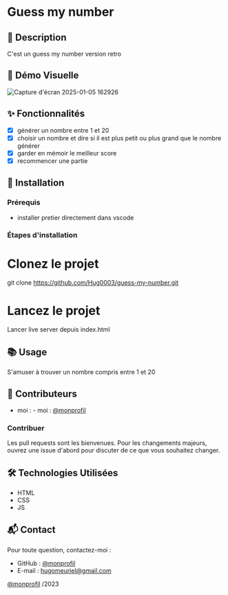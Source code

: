 # Guess my number 
## 📄 Description
C'est un guess my number version retro 

## 🎥 Démo Visuelle
![Capture d'écran 2025-01-05 162926](https://github.com/user-attachments/assets/43839604-1f08-4461-a56e-e1ff509c4221)


## ✨ Fonctionnalités

- [x] générer un nombre entre 1 et 20  
- [x] choisir un nombre et dire si il est plus petit ou plus grand que le nombre générer
- [x] garder en mémoir le meilleur score
- [x] recommencer une partie

## 🚀 Installation
### Prérequis
- installer pretier directement dans vscode
### Étapes d'installation
# Clonez le projet
git clone https://github.com/Hug0003/guess-my-number.git
# Lancez le projet
Lancer live server depuis index.html

## 📚 Usage
S'amuser à trouver un nombre compris entre 1 et 20

## 👥 Contributeurs
- moi : - moi : [@monprofil](https://github.com/Hug0003)  

### Contribuer
Les pull requests sont les bienvenues. Pour les changements majeurs, ouvrez une issue d'abord pour discuter de ce que vous souhaitez changer.  


## 🛠️ Technologies Utilisées
- HTML  
- CSS  
- JS 

## 📬 Contact

Pour toute question, contactez-moi :  
- GitHub : [@monprofil](https://github.com/Hug0003)  
- E-mail : hugomeuriel@gmail.com


[@monprofil](https://github.com/Hug0003) /2023
